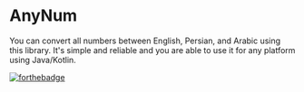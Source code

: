 # AnyNum
You can convert all numbers between English, Persian, and Arabic using this library.
It's simple and reliable and you are able to use it for any platform using Java/Kotlin.

[![forthebadge](https://forthebadge.com/images/badges/built-with-love.svg)](https://forthebadge.com)

